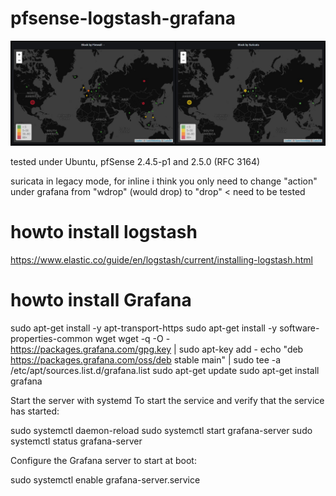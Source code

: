 # pfsense-logstash-grafana

![ScreenShot](https://github.com/kiokoman/pfsense-logstash-grafana/blob/master/images/Immagine.jpg)

tested under Ubuntu, pfSense 2.4.5-p1 and 2.5.0 (RFC 3164)

suricata in legacy mode, for inline i think you only need to change "action" under grafana from "wdrop" (would drop) to "drop" < need to be tested


# howto install logstash
https://www.elastic.co/guide/en/logstash/current/installing-logstash.html

# howto install Grafana
sudo apt-get install -y apt-transport-https
sudo apt-get install -y software-properties-common wget
wget -q -O - https://packages.grafana.com/gpg.key | sudo apt-key add -
echo "deb https://packages.grafana.com/oss/deb stable main" | sudo tee -a /etc/apt/sources.list.d/grafana.list
sudo apt-get update
sudo apt-get install grafana

Start the server with systemd
To start the service and verify that the service has started:

sudo systemctl daemon-reload
sudo systemctl start grafana-server
sudo systemctl status grafana-server

Configure the Grafana server to start at boot:

sudo systemctl enable grafana-server.service
